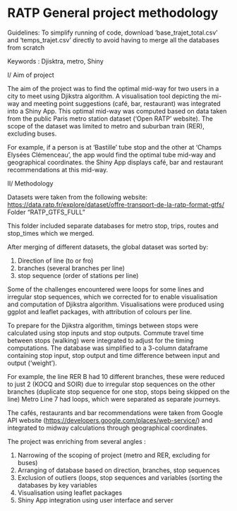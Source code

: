 # RATP General project methodology


Guidelines:
To simplify running of code, download ‘base_trajet_total.csv’ and ‘temps_trajet.csv’ directly  to avoid having to merge all the databases from scratch

Keywords : Djisktra, metro, Shiny

I/ Aim of project

The aim of the project was to find the optimal mid-way for two users in a city to meet using Djikstra algorithm. A visualisation tool depicting the mi-way and meeting point suggestions (café, bar, restaurant) was integrated into
 a Shiny App. This optimal mid-way was computed based on data taken from the public Paris metro station dataset (‘Open RATP’ website). The scope of the dataset was limited to metro and suburban train (RER), excluding buses. 

For example, if a person is at ‘Bastille’ tube stop and the other at ‘Champs Elysées Clémenceau’, the app would find the optimal tube mid-way and geographical coordinates. the Shiny App displays café, bar and restaurant recommendations at this mid-way.


II/ Methodology

Datasets were taken from the following website:
https://data.ratp.fr/explore/dataset/offre-transport-de-la-ratp-format-gtfs/
Folder  “RATP_GTFS_FULL”

This folder included separate databases for metro stop, trips, routes and stop_times which we merged. 

After merging of different datasets, the global dataset was sorted by:
1. Direction of line (to or fro)
2.  branches (several branches per line)
3.  stop sequence (order of stations per line)

Some of the challenges encountered were loops for some lines and irregular stop sequences, which we corrected for to enable visualisation and computation of Djikstra algorithm. Visualisations were produced using ggplot and leaflet packages, with attribution of colours per line.

To prepare for the Djikstra algorithm, timings between stops were calculated using stop inputs and stop outputs. Commute travel time between stops (walking) were integrated to adjust for the timing computations.  The database was simplified to a 3-column dataframe containing stop input, stop output and time difference between input and output (‘weight’).

For example, the line RER B had 10 different branches, these were reduced to just 2 (KOCQ and SOIR) due to irregular stop sequences on the other branches (duplicate stop sequence for one stop, stops being skipped on the line)
Metro Line 7 had loops, which were separated as separate journeys.

The cafés, restaurants and bar recommendations were taken from Google API website (https://developers.google.com/places/web-service/)  and integrated to midway calculations through geographical coordinates.

The project was enriching from several angles :

1. Narrowing of the scoping of project (metro and RER, excluding for buses)
2. Arranging of database based on direction, branches, stop sequences 
3. Exclusion of outliers (loops,  stop sequences and variables (sorting the databases by key variables 
4. Visualisation using leaflet packages
5. Shiny App integration using user interface and server
